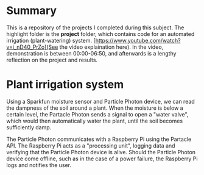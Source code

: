 # Summary
This is a repository of the projects I completed during this subject. The highlight folder is the **project** folder, which contains code for an automated irrigation (plant-watering) system. [https://www.youtube.com/watch?v=i_nD40_PrZo](See the video explaination here). In the video, demonstration is between 00:00-06:50, and afterwards is a lengthy reflection on the project and results.

# Plant irrigation system
Using a Sparkfun moisture sensor and Particle Photon device, we can read the dampness of the soil around a plant. When the moisture is below a certain level, the Partacle Photon sends a signal to open a "water valve", which would then automatically water the plant, until the soil becomes sufficiently damp.

The Particle Photon communicates with a Raspberry Pi using the Partacle API. The Raspberry Pi acts as a "processing unit", logging data and verifying that the Particle Photon device is alive. Should the Particle Photon device come offline, such as in the case of a power failure, the Raspberry Pi logs and notifies the user.

